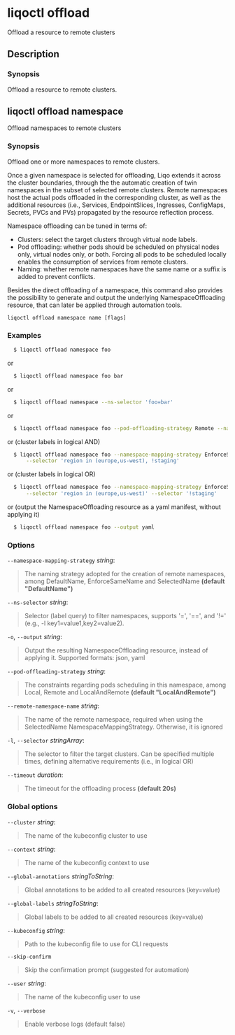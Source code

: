 # liqoctl offload

Offload a resource to remote clusters

## Description

### Synopsis

Offload a resource to remote clusters.


## liqoctl offload namespace

Offload namespaces to remote clusters

### Synopsis

Offload one or more namespaces to remote clusters.

Once a given namespace is selected for offloading, Liqo extends it across the
cluster boundaries, through the the automatic creation of twin namespaces in the
subset of selected remote clusters. Remote namespaces host the actual pods
offloaded in the corresponding cluster, as well as the additional resources
(i.e., Services, EndpointSlices, Ingresses, ConfigMaps, Secrets, PVCs and PVs)
propagated by the resource reflection process.

Namespace offloading can be tuned in terms of:
* Clusters: select the target clusters through virtual node labels.
* Pod offloading: whether pods should be scheduled on physical nodes only,
  virtual nodes only, or both. Forcing all pods to be scheduled locally enables
  the consumption of services from remote clusters.
* Naming: whether remote namespaces have the same name or a suffix is added to
  prevent conflicts.

Besides the direct offloading of a namespace, this command also provides the
possibility to generate and output the underlying NamespaceOffloading
resource, that can later be applied through automation tools.



```
liqoctl offload namespace name [flags]
```

### Examples


```bash
  $ liqoctl offload namespace foo
```

or

```bash
  $ liqoctl offload namespace foo bar
```

or

```bash
  $ liqoctl offload namespace --ns-selector 'foo=bar'
```

or

```bash
  $ liqoctl offload namespace foo --pod-offloading-strategy Remote --namespace-mapping-strategy EnforceSameName
```

or (cluster labels in logical AND)

```bash
  $ liqoctl offload namespace foo --namespace-mapping-strategy EnforceSameName \
      --selector 'region in (europe,us-west), !staging'
```

or (cluster labels in logical OR)

```bash
  $ liqoctl offload namespace foo --namespace-mapping-strategy EnforceSameName \
      --selector 'region in (europe,us-west)' --selector '!staging'
```

or (output the NamespaceOffloading resource as a yaml manifest, without applying it)

```bash
  $ liqoctl offload namespace foo --output yaml
```





### Options
`--namespace-mapping-strategy` _string_:

>The naming strategy adopted for the creation of remote namespaces, among DefaultName, EnforceSameName and SelectedName **(default "DefaultName")**

`--ns-selector` _string_:

>Selector (label query) to filter namespaces, supports '=', '==', and '!=' (e.g., -l key1=value1,key2=value2).

`-o`, `--output` _string_:

>Output the resulting NamespaceOffloading resource, instead of applying it. Supported formats: json, yaml

`--pod-offloading-strategy` _string_:

>The constraints regarding pods scheduling in this namespace, among Local, Remote and LocalAndRemote **(default "LocalAndRemote")**

`--remote-namespace-name` _string_:

>The name of the remote namespace, required when using the SelectedName NamespaceMappingStrategy. Otherwise, it is ignored

`-l`, `--selector` _stringArray_:

>The selector to filter the target clusters. Can be specified multiple times, defining alternative requirements (i.e., in logical OR)

`--timeout` _duration_:

>The timeout for the offloading process **(default 20s)**


### Global options

`--cluster` _string_:

>The name of the kubeconfig cluster to use

`--context` _string_:

>The name of the kubeconfig context to use

`--global-annotations` _stringToString_:

>Global annotations to be added to all created resources (key=value)

`--global-labels` _stringToString_:

>Global labels to be added to all created resources (key=value)

`--kubeconfig` _string_:

>Path to the kubeconfig file to use for CLI requests

`--skip-confirm`

>Skip the confirmation prompt (suggested for automation)

`--user` _string_:

>The name of the kubeconfig user to use

`-v`, `--verbose`

>Enable verbose logs (default false)

